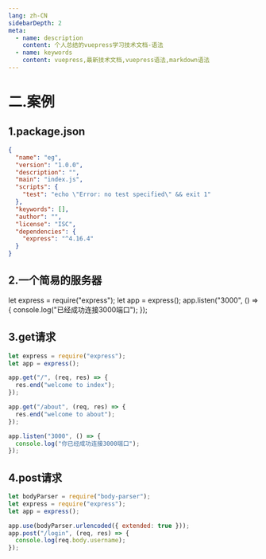```yaml
---
lang: zh-CN
sidebarDepth: 2
meta:
  - name: description
    content: 个人总结的vuepress学习技术文档-语法
  - name: keywords
    content: vuepress,最新技术文档,vuepress语法,markdown语法
---
```


# 二.案例
## 1.package.json
```json
{
  "name": "eg",
  "version": "1.0.0",
  "description": "",
  "main": "index.js",
  "scripts": {
    "test": "echo \"Error: no test specified\" && exit 1"
  },
  "keywords": [],
  "author": "",
  "license": "ISC",
  "dependencies": {
    "express": "^4.16.4"
  }
}
```
## 2.一个简易的服务器
let express = require("express");
let app = express();
app.listen("3000", () => {
  console.log("已经成功连接3000端口");
});
## 3.get请求
```js
let express = require("express");
let app = express();

app.get("/", (req, res) => {
  res.end("welcome to index");
});

app.get("/about", (req, res) => {
  res.end("welcome to about");
});

app.listen("3000", () => {
  console.log("你已经成功连接3000端口");
});
```
## 4.post请求
```js
let bodyParser = require("body-parser");
let express = require("express");
let app = express();

app.use(bodyParser.urlencoded({ extended: true }));
app.post("/login", (req, res) => {
  console.log(req.body.username);
});
```
